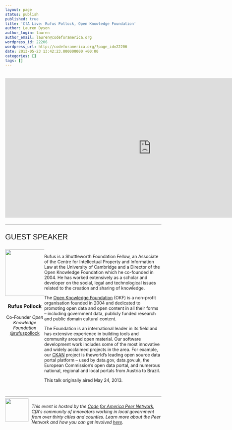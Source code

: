 ```yaml
---
layout: page
status: publish
published: true
title: 'CfA Live: Rufus Pollock, Open Knowledge Foundation'
author: Lauren Dyson
author_login: lauren
author_email: lauren@codeforamerica.org
wordpress_id: 22206
wordpress_url: http://codeforamerica.org/?page_id=22206
date: 2013-05-23 13:42:23.000000000 +00:00
categories: []
tags: []
---
```

<div class="hangout">
<iframe width="940" height="450" src="http://www.youtube.com/embed/Y9ZxpZSXB7k" frameborder="0" allowfullscreen></iframe>

</div>
<span class="line"></span>
<div class="title">Guest Speaker</div>
<div class="quarter" ><img src="http://codeforamerica.org/wp-content/uploads/2013/05/rufuspollockcircle.png" alt="" title="rufus" width="150" height="150" size-thumbnail wp-image-21584" /></a>
<h3>Rufus Pollock</h3>
Co-Founder
<em>Open Knowledge Foundation</em>
<a href="https://twitter.com/rufuspollock">@rufuspollock</a>
</div>
<div class="threequarter">
<p>Rufus is a Shuttleworth Foundation Fellow, an Associate of the Centre for Intellectual Property and Information Law at the University of Cambridge and a Director of the Open Knowledge Foundation which he co-founded in 2004. He has worked extensively as a scholar and developer on the social, legal and technological issues related to the creation and sharing of knowledge.

The <a href="http://okfn.org/">Open Knowledge Foundation</a> (OKF) is a non-profit organisation founded in 2004 and dedicated to promoting open data and open content in all their forms – including government data, publicly funded research and public domain cultural content.

The Foundation is an international leader in its field and has extensive experience in building tools and community around open material. Our software development work includes some of the most innovative and widely acclaimed projects in the area. For example, our <a href="http://ckan.org/">CKAN</a> project is theworld’s leading open source data portal platform – used by data.gov, data.gov.uk, the European Commission’s open data portal, and numerous national, regional and local portals from Austria to Brazil.

This talk originally aired May 24, 2013.</p>
</div>
<span class="line"></span>
<div class="across">
<a href="http://peernetwork.in"><img title="lightbulb" src="http://codeforamerica.org/wp-content/uploads/2013/02/lightbulb-150x150.png" alt="" width="75" /></a><br>
<em>This event is hosted by the <a href="http://peernetwork.in">Code for America Peer Network</a>, CfA's community of innovators working in local government from over thirty cities and counties. Learn more about the Peer Network and how you can get involved <a href="http://peernetwork.in">here</a>.
</div>

<style>
.four {
width:24.5%;
float:left;
margin-top:6px;
margin-bottom:28px;
text-align:center;
}
.four p{
margin:5px 0px;
line-height:1em;
}
.five {
width:20%;
float:left;
margin-top:6px;
margin-bottom:28px;
text-align:center;
}
.five p{
margin:5px 0px;
line-height:1em;
}
.quarter {
width:25%;
float:left;
margin-top:6px;
margin-bottom:28px;
text-align:center;
}
.quarter p{
margin:5px 0px;
line-height:1em;
}
.threequarter {
width:75%;
float:left;
margin-top:6px;
margin-bottom:28px;
text-align:left;
}

.across {
width:100%;
float:left;
}
.across img {
float:left;
padding:0px 10px 30px 0px;
}
.across p{
margin-left:10px;
line-height:1em;
}
.title {
	font-family: 'Oswald', sans-serif;
	font-size: 24px;
	color: #191919;
	text-transform: uppercase;
        padding:20px 0px
}
.line {
        border-top: 3px solid #CCC;
        width: 100%;
        display: block;
        clear: both;
        margin-bottom: 5px;
}
.hangout{
  padding:20px 0px;

}
</style>
<head>
<script src="https://www.google.com/moderator/static/moderator-embed-api.js" type="text/javascript"></script>
</head>
